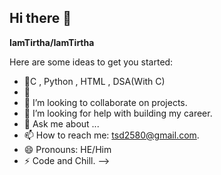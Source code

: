 ## Hi there 👋
**IamTirtha/IamTirtha** 

Here are some ideas to get you started:

- 🔭C , Python , HTML , DSA(With C)
- 🌱 
- 👯 I’m looking to collaborate on projects.
- 🤔 I’m looking for help with building my career.
- 💬 Ask me about ...
- 📫 How to reach me: tsd2580@gmail.com.
- 😄 Pronouns: HE/Him
- ⚡ Code and Chill.
-->

